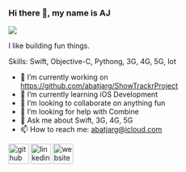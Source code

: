 ### Hi there 👋, my name is AJ
![](https://media1.giphy.com/media/W3a0nEgZ6Cr9FWffRu/giphy.gif)

I like building fun things.

Skills: Swift, Objective-C, Pythong, 3G, 4G, 5G, Iot

- 🔭 I’m currently working on https://github.com/abatjarg/ShowTrackrProject 
- 🌱 I’m currently learning iOS Development 
- 👯 I’m looking to collaborate on anything fun 
- 🤔 I’m looking for help with Combine 
- 💬 Ask me about Swift, 3G, 4G, 5G 
- 📫 How to reach me: abatjarg@icloud.com 


[<img src='https://cdn.jsdelivr.net/npm/simple-icons@3.0.1/icons/github.svg' alt='github' height='40'>](https://github.com/abatjarg)  [<img src='https://cdn.jsdelivr.net/npm/simple-icons@3.0.1/icons/linkedin.svg' alt='linkedin' height='40'>](https://www.linkedin.com/in/https://www.linkedin.com/in/ariunjargal-b-1609365a//)  [<img src='https://cdn.jsdelivr.net/npm/simple-icons@3.0.1/icons/icloud.svg' alt='website' height='40'>](abtjargal.com)  






